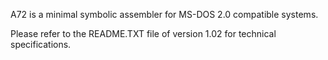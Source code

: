 A72 is a minimal symbolic assembler for MS-DOS 2.0 compatible systems.

Please refer to the README.TXT file of version 1.02 for technical specifications.
